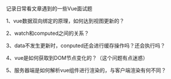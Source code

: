 记录日常看文章遇到的一些Vue面试题

1、vue数据双向绑定的原理，如何达到视图更新的？

2、watch和computed之间的关系？

3、data不发生更新时，conputed还会进行缓存操作吗？还会执行吗？

4、vue是如何获取到DOM节点变化的？（这个问题有点迷惑）

5、服务器端是如何解析vue组件进行渲染的，与客户端渲染有何不同？